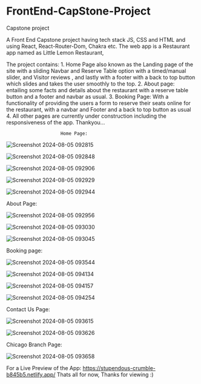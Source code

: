 # FrontEnd-CapStone-Project
Capstone project

A Front End Capstone project having tech stack JS, CSS and HTML and using React, React-Router-Dom, Chakra etc. The web app is a Restaurant app named as Little Lemon Restaurant,

The project contains:   1. Home Page also known as the Landing page of the site with a sliding Navbar and Reserve
                           Table option with a timed/manual slider, and Visitor reviews , and lastly with a footer with a 
                           back to top button which slides and takes the user smoothly to the top.
                        2. About page: entailing some facts and details about the restaurant with a reserve table button and a footer and navbar as usual.
                        3. Booking Page: With a functionality of providing the users a form to reserve their seats online for the restaurant,
                           with a navbar and Footer and a back to top button as usual
                        4. All other pages are currently under construction including the responsiveness of the app.
                        Thankyou...

                        Home Page:
                        
                      
                        
![Screenshot 2024-08-05 092815](https://github.com/user-attachments/assets/8dd325cf-a457-4f77-8100-9b0e57389dc1)

                           
![Screenshot 2024-08-05 092848](https://github.com/user-attachments/assets/ca4653b7-cad0-480a-a423-828bfbb1246d)



![Screenshot 2024-08-05 092906](https://github.com/user-attachments/assets/0410c802-b311-449e-8cea-1310181d662e)



![Screenshot 2024-08-05 092929](https://github.com/user-attachments/assets/feeb939a-1bfc-4f1d-adcf-2d77487e9f20)


![Screenshot 2024-08-05 092944](https://github.com/user-attachments/assets/78aa1c4b-0378-4011-84d1-4c989af5f97c)

About Page:

![Screenshot 2024-08-05 092956](https://github.com/user-attachments/assets/7bddf20a-648f-4c97-8f94-774ee9441d6c)

![Screenshot 2024-08-05 093030](https://github.com/user-attachments/assets/6cee63e4-a87e-4126-979a-55980714d19a)

![Screenshot 2024-08-05 093045](https://github.com/user-attachments/assets/0eb070ca-e03a-42b8-ab9f-92495c9cfdcf)

Booking page:


![Screenshot 2024-08-05 093544](https://github.com/user-attachments/assets/0ad77c50-55f3-4553-b876-e7a57eb2fe86)

![Screenshot 2024-08-05 094134](https://github.com/user-attachments/assets/3ee453c6-c612-40dd-acdb-9db183847a0a)

![Screenshot 2024-08-05 094157](https://github.com/user-attachments/assets/b63faf75-487f-4717-b8c4-0e7efb385977)


![Screenshot 2024-08-05 094254](https://github.com/user-attachments/assets/2317789e-e19d-47d4-8932-5a5987b7ec23)

Contact Us Page:


![Screenshot 2024-08-05 093615](https://github.com/user-attachments/assets/e8eb5551-3f74-4e3a-9de1-a4ded1a72c9a)

![Screenshot 2024-08-05 093626](https://github.com/user-attachments/assets/cfd49703-b995-470b-8e69-6e61ec523253)

Chicago Branch Page:

![Screenshot 2024-08-05 093658](https://github.com/user-attachments/assets/303a9ec5-0d5d-45b6-b1cb-bafc6f5c7fba)

For a Live Preview of the App: https://stupendous-crumble-b845b5.netlify.app/
Thats all for now, Thanks for viewing :)


